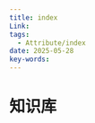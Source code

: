 ```yaml
---
title: index
Link: 
tags:
  - Attribute/index
date: 2025-05-28
key-words:
---
```

# 知识库

<IndexList :link-list="['[[医学常识]]','[[运动]]','[[教育]]']"/> 